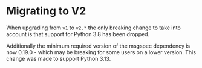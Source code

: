 # Migrating to V2

When upgrading from `v1` to `v2.*` the only breaking change to take
into account is that support for Python 3.8 has been dropped.

Additionally the minimum required version of the msgspec dependency
is now 0.19.0 - which may be breaking for some users on a lower version.
This change was made to support Python 3.13.

